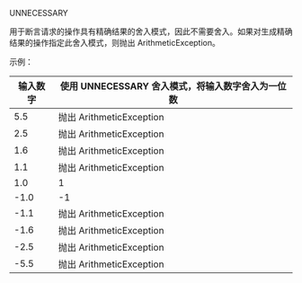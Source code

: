 

UNNECESSARY

用于断言请求的操作具有精确结果的舍入模式，因此不需要舍入。如果对生成精确结果的操作指定此舍入模式，则抛出 ArithmeticException。

示例：

输入数字 | 使用 UNNECESSARY 舍入模式，将输入数字舍入为一位数
-- | --
5.5 | 抛出 ArithmeticException
2.5 | 抛出 ArithmeticException
1.6 | 抛出 ArithmeticException
1.1 | 抛出 ArithmeticException
1.0 | 1
-1.0 | -1
-1.1 | 抛出 ArithmeticException
-1.6 | 抛出 ArithmeticException
-2.5 | 抛出 ArithmeticException
-5.5 | 抛出 ArithmeticException